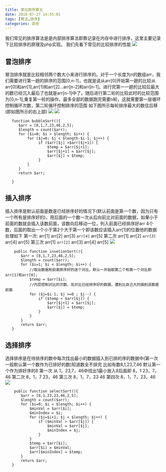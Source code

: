 ```yaml
---
title: 常见排序算法
date: 2018-07-27 14:55:01
tags: [算法,排序]
categories: 其他
---
```

我们常见的排序算法是是内部排序算法即靠记录在内存中进行排序，这里主要记录下比较排序的原理及php实现。
我们先看下常见的比较排序的性能
![](http://ww1.sinaimg.cn/large/65ca5a5cly1ftog943olij20se0auacj)
<!--more-->

## 冒泡排序

冒泡排序就是比较相邻两个数大小来进行排序的。对于一个长度为n的数组arr，我们需要进行第一趟的排序的范围[0,n-1]，也就是说从arr[0]开始第一趟的比较从arr[0]和arr[1],arr[1]和arr[2]...arr[n-2]和arr[n-1]。进行完第一一趟的比较后最大的数已经沉入最后了也就是arr[n-1]中了。随后进行第二轮的比较此时的比较范围为[0,n-1],重复第一轮的操作。最多全部的数据跑完需要n轮，这就需要第一层循环控制循环次数，第二轮循环控制排序的范围
如下图所示每轮排序最大的数往后移(即如图所示的右上部)
![](http://ww1.sinaimg.cn/large/65ca5a5cly1ftoi5i4imkg208c050787)
![](http://ww1.sinaimg.cn/large/65ca5a5cly1ftoi53jinng207p0751h7)

 ```
    function bubbleSort(){
       $arr = [8,1,7,23,46,2,5];
       $length = count($arr);
       for ($i=0; $i < $length; $i++) { 
           for ($j=0; $j < $length-$i-1; $j++) {
                if ($arr[$j] >$arr[$j+1]) {
                    $temp = $arr[$j+1];
                    $arr[$j+1] = $arr[$j];
                    $arr[$j] = $temp;
                } 
           }
       }
       return $arr;
        
    }
 ```

 ## 插入排序

 插入排序是默认前面是数是已经排序好的情况下(默认前面是第一个数，因为只有一个所有是排序好的)，用后面的一个数一次从后向前比对前面的数据，如果小于前面的数就会插入该数前面，该数向后移动一位，列入前面已经排序好arr 4个数，后面的取出一个小于第2个大于第一个即该数应该插入arr[1]的位置他的数据处理如下
 第一次:
 arr[1] arr[2] arr[3] `arr[4]` arr[5]
 第二次
 arr[1] arr[2] `arr[3]` arr[4] arr[5]
 第三次
 arr[1] `arr[2]` arr[3] arr[4] arr[5]
 ![](http://ww1.sinaimg.cn/large/65ca5a5cly1ftokk69hieg208c050q55)

 ```
     public function insetionSort(){
        $arr = [8,1,7,23,46,2,5];
        $length = count($arr);
        for ($i=1; $i < $length; $i++) { 
            //取出数据和前面排序好的逐个对比，默认一开始取第二个和第一个对比即arr[1]和arr[0];
            $temp = $arr[$i];
            //内层控制对比的次数，及对比已经排序好的数据，遭到比自己大的插到该数据前面
            for ($j=$i-1; $j >=0 ; $j--) { 
                if ($temp < $arr[$j]) {
                    $arr[$j+1] = $arr[$j];
                    $arr[$j] = $temp;
                }
            }
        }
        return $arr;
    }
 ```

 ## 选择排序

 选择排序是在待排序的数中每次找出最小的数据插入到已排的序的数据中(第一次一般默认第一个数作为已排好的数)知道数全不排完
 比如有数8,1,23,7,46
 默认第一个作为排好序的8
 第一次 从 1，23,7，46中找出1最小放入8后面即
 8，1      23，7，46
 第二次
 8，1，7   23，46
 第三次
 8，1，7，23    46
 第四次
 8，1，7，23，46
 ![](http://ww1.sinaimg.cn/large/65ca5a5cly1fts2a4xqylg20800800st)

 ```
     public function selectSort(){
        $arr = [8,1,23,23,46,2,5];
        $length = count($arr);
        for ($i=0; $i < $length; $i++) { 
            $minVal = $arr[$i];
            $minIndex = $i;
            for ($j=$i+1; $j < $length; $j++) { 
                if ($minVal > $arr[$j]) {
                    $minVal = $arr[$j];
                    $minIndex = $j;
                }
            }
            $temp = $arr[$i];
            $arr[$i] = $minVal;
            $arr[$minIndex] = $temp;
        }
        return $arr;
    }
 ```